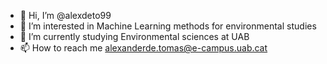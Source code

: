 - 👋 Hi, I’m @alexdeto99
- 👀 I’m interested in Machine Learning methods for environmental studies
- 🌱 I’m currently studying Environmental sciences at UAB 
- 📫 How to reach me alexanderde.tomas@e-campus.uab.cat

<!---
alexdeto99/alexdeto99 is a ✨ special ✨ repository because its `README.md` (this file) appears on your GitHub profile.
You can click the Preview link to take a look at your changes.
--->
